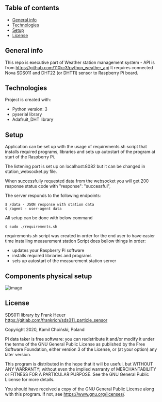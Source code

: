 
## Table of contents
* [General info](#general-info)
* [Technologies](#technologies)
* [Setup](#setup)
* [License](#license)

## General info
This repo is executive part of Weather station management system - API is from https://github.com/110kc3/python_weather_api
It requires connected Nova SDS011 and DHT22 (or DHT11) sensor to Raspberry Pi board.

## Technologies
Project is created with:
* Python version: 3
* pyserial library 
* Adafruit_DHT library 

## Setup
Application can be set up with the usage of requirements.sh script that installs required programs, libraries 
and sets up autostart of the program at start of the Raspberry Pi.

The listening port is set up on localhost:8082 but it can be changed in station_websocket.py file.

When successfully requested data from the websocket you will get 200 response status code
with "response": "successful",

The server responds to the following endpoints:
```
$ /data - JSON response with station data
$ /agent - user-agent data
```

All setup can be done with below command
```
$ sudo ./requirements.sh
```

requirements.sh script was created in order for the end user to have easier time installing measurement station
Script does bellow things in order: 
- updates your Raspberry Pi software
- installs required libriaries and programs
- sets up autostart of the measurement station server

## Components physical setup    
![image](https://user-images.githubusercontent.com/35073233/158072783-6c1a213a-f318-42a1-aea2-a9d1d541dced.png)

			
## License
SDS011 library by Frank Heuer https://gitlab.com/frankrich/sds011_particle_sensor

Copyright 2020, Kamil Choiński, Poland 

Pi data taker is free software: you can redistribute it and/or modify
it under the terms of the GNU General Public License as published by
the Free Software Foundation, either version 3 of the License, or
(at your option) any later version.

This program is distributed in the hope that it will be useful,
but WITHOUT ANY WARRANTY; without even the implied warranty of
MERCHANTABILITY or FITNESS FOR A PARTICULAR PURPOSE.  See the
GNU General Public License for more details.

You should have received a copy of the GNU General Public License
along with this program.  If not, see <https://www.gnu.org/licenses/>.
